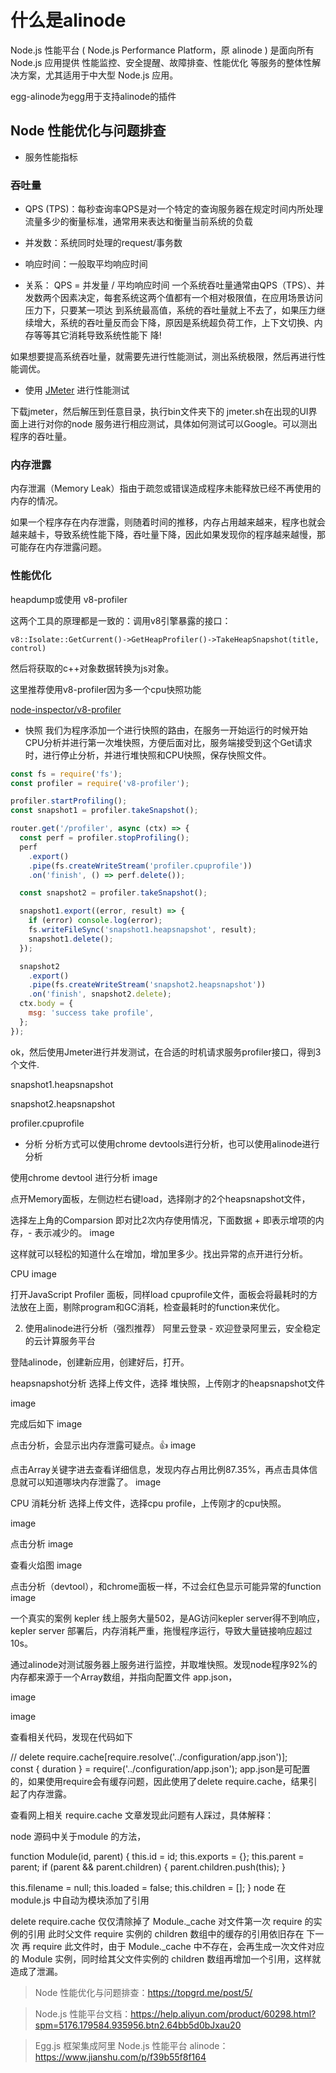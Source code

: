 
# 什么是alinode
Node.js 性能平台 ( Node.js Performance Platform，原 alinode ) 是面向所有 Node.js 应用提供 性能监控、安全提醒、故障排查、性能优化 等服务的整体性解决方案，尤其适用于中大型 Node.js 应用。

egg-alinode为egg用于支持alinode的插件

## Node 性能优化与问题排查
* 服务性能指标

### 吞吐量

* QPS (TPS)：每秒查询率QPS是对一个特定的查询服务器在规定时间内所处理流量多少的衡量标准，通常用来表达和衡量当前系统的负载

* 并发数：系统同时处理的request/事务数

* 响应时间：一般取平均响应时间

* 关系： QPS = 并发量 / 平均响应时间
  一个系统吞吐量通常由QPS（TPS）、并发数两个因素决定，每套系统这两个值都有一个相对极限值，在应用场景访问压力下，只要某一项达 到系统最高值，系统的吞吐量就上不去了，如果压力继续增大，系统的吞吐量反而会下降，原因是系统超负荷工作，上下文切换、内存等等其它消耗导致系统性能下 降!

如果想要提高系统吞吐量，就需要先进行性能测试，测出系统极限，然后再进行性能调优。

* 使用 [JMeter](https://jmeter.apache.org/download_jmeter.cgi) 进行性能测试 

下载jmeter，然后解压到任意目录，执行bin文件夹下的 jmeter.sh在出现的UI界面上进行对你的node 服务进行相应测试，具体如何测试可以Google。可以测出程序的吞吐量。

### 内存泄露
内存泄漏（Memory Leak）指由于疏忽或错误造成程序未能释放已经不再使用的内存的情况。

如果一个程序存在内存泄露，则随着时间的推移，内存占用越来越来，程序也就会越来越卡，导致系统性能下降，吞吐量下降，因此如果发现你的程序越来越慢，那可能存在内存泄露问题。

### 性能优化
heapdump或使用 v8-profiler

这两个工具的原理都是一致的：调用v8引擎暴露的接口：

`v8::Isolate::GetCurrent()->GetHeapProfiler()->TakeHeapSnapshot(title, control)`

然后将获取的c++对象数据转换为js对象。

这里推荐使用v8-profiler因为多一个cpu快照功能

[node-inspector/v8-profiler](https://github.com/node-inspector/v8-profiler)

* 快照
我们为程序添加一个进行快照的路由，在服务一开始运行的时候开始CPU分析并进行第一次堆快照，方便后面对比，服务端接受到这个Get请求时，进行停止分析，并进行堆快照和CPU快照，保存快照文件。
```js
const fs = require('fs');
const profiler = require('v8-profiler');

profiler.startProfiling();
const snapshot1 = profiler.takeSnapshot();

router.get('/profiler', async (ctx) => {
  const perf = profiler.stopProfiling();
  perf
    .export()
    .pipe(fs.createWriteStream('profiler.cpuprofile'))
    .on('finish', () => perf.delete());

  const snapshot2 = profiler.takeSnapshot();

  snapshot1.export((error, result) => {
    if (error) console.log(error);
    fs.writeFileSync('snapshot1.heapsnapshot', result);
    snapshot1.delete();
  });

  snapshot2
    .export()
    .pipe(fs.createWriteStream('snapshot2.heapsnapshot'))
    .on('finish', snapshot2.delete);
  ctx.body = {
    msg: 'success take profile',
  };
});

```
ok，然后使用Jmeter进行并发测试，在合适的时机请求服务profiler接口，得到3个文件.

snapshot1.heapsnapshot

snapshot2.heapsnapshot

profiler.cpuprofile

* 分析
分析方式可以使用chrome devtools进行分析，也可以使用alinode进行分析

使用chrome devtool 进行分析
image

点开Memory面板，左侧边栏右键load，选择刚才的2个heapsnapshot文件，

选择左上角的Comparsion 即对比2次内存使用情况，下面数据 + 即表示增项的内存，- 表示减少的。 image

这样就可以轻松的知道什么在增加，增加里多少。找出异常的点开进行分析。

CPU image

打开JavaScript Profiler 面板，同样load cpuprofile文件，面板会将最耗时的方法放在上面，剔除program和GC消耗，检查最耗时的function来优化。

2. 使用alinode进行分析（强烈推荐）
阿里云登录 - 欢迎登录阿里云，安全稳定的云计算服务平台

登陆alinode，创建新应用，创建好后，打开。

heapsnapshot分析
选择上传文件，选择 堆快照，上传刚才的heapsnapshot文件

image

完成后如下 image

点击分析，会显示出内存泄露可疑点。👍 image

点击Array关键字进去查看详细信息，发现内存占用比例87.35%，再点击具体信息就可以知道哪块内存泄露了。 image

CPU 消耗分析
选择上传文件，选择cpu profile，上传刚才的cpu快照。

image

点击分析 image

查看火焰图 image

点击分析（devtool），和chrome面板一样，不过会红色显示可能异常的function image

一个真实的案例
kepler 线上服务大量502，是AG访问kepler server得不到响应，kepler server 部署后，内存消耗严重，拖慢程序运行，导致大量链接响应超过10s。

通过alinode对测试服务器上服务进行监控，并取堆快照。发现node程序92%的内存都来源于一个Array数组，并指向配置文件 app.json，

image

image

查看相关代码，发现在代码如下

//
delete require.cache[require.resolve('../configuration/app.json')];  
const { duration } = require('../configuration/app.json');
app.json是可配置的，如果使用require会有缓存问题，因此使用了delete require.cache，结果引起了内存泄露。

查看网上相关 require.cache 文章发现此问题有人踩过，具体解释：

node 源码中关于module 的方法，

function Module(id, parent) {
  this.id = id;
  this.exports = {};
  this.parent = parent;
  if (parent && parent.children) {
    parent.children.push(this);
  }

  this.filename = null;
  this.loaded = false;
  this.children = [];
}
node 在 module.js 中自动为模块添加了引用

delete require.cache 仅仅清除掉了 Module._cache 对文件第一次 require 的实例的引用
此时父文件 require 实例的 children 数组中的缓存的引用依旧存在 下一次 再 require 此文件时，由于 Module._cache 中不存在，会再生成一次文件对应的 Module 实例，同时给其父文件实例的 children 数组再增加一个引用，这样就造成了泄漏。


> Node 性能优化与问题排查：https://topgrd.me/post/5/

> Node.js 性能平台文档：https://help.aliyun.com/product/60298.html?spm=5176.179584.935956.btn2.64bb5d0bJxau20

> Egg.js 框架集成阿里 Node.js 性能平台 alinode：https://www.jianshu.com/p/f39b55f8f164

